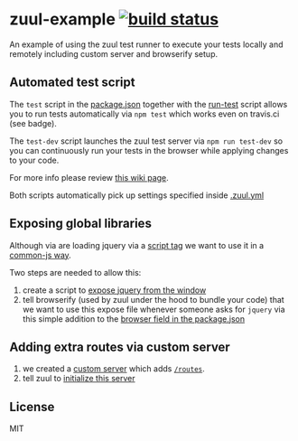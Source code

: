 # zuul-example [![build status](https://secure.travis-ci.org/thlorenz/zuul-example.png)](http://travis-ci.org/thlorenz/zuul-example)

An example of using the zuul test runner to execute your tests locally and remotely including custom server and browserify setup.

## Automated test script

The `test` script in the [package.json](https://github.com/thlorenz/zuul-example/blob/master/package.json) together with
the [run-test](https://github.com/thlorenz/zuul-example/blob/master/run-test) script allows you to run tests
automatically via `npm test` which works even on travis.ci (see badge).

The `test-dev` script launches the zuul test server via `npm run test-dev` so you can continuously run your tests in the
browser while applying changes to your code.

For more info please review [this wiki page](https://github.com/defunctzombie/zuul/wiki/Phantom-js).

Both scripts automatically pick up settings specified inside
[.zuul.yml](https://github.com/thlorenz/zuul-example/blob/master/.zuul.yml)

## Exposing global libraries

Although via are loading jquery via a [script tag](https://github.com/thlorenz/zuul-example/blob/master/.zuul.yml#L4) we
want to use it in a [common-js way](https://github.com/thlorenz/zuul-example/blob/master/test/main.js#L4).

Two steps are needed to allow this:

1. create a script to [expose jquery from the window](https://github.com/thlorenz/zuul-example/blob/master/expose/jquery.js)
2. tell browserify (used by zuul under the hood to bundle your code) that we want to use this expose file whenever
   someone asks for `jquery` via this simple addition to the [browser field in the package.json](https://github.com/thlorenz/zuul-example/blob/5d5f01fe1fcb0d6213266c63b5c8b9842cdd5164/package.json#L10-L12)

## Adding extra routes via custom server

1. we created a [custom server](https://github.com/thlorenz/zuul-example/blob/master/test/support/server.js) which adds [`/routes`](http://localhost:3100/routes).
2. tell zuul to [initialize this server](https://github.com/thlorenz/zuul-example/blob/master/.zuul.yml#L2)

## License

MIT

